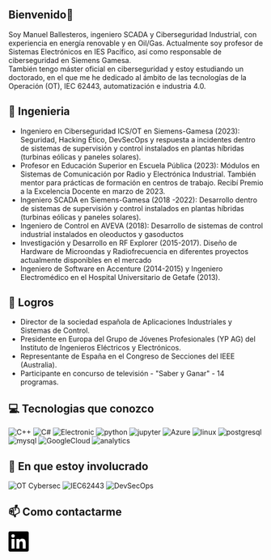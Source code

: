 ## Bienvenido👋

Soy Manuel Ballesteros, ingeniero SCADA y Ciberseguridad Industrial, con experiencia en energía renovable y en Oil/Gas. 
Actualmente soy profesor de Sistemas Electrónicos en IES Pacífico, así como responsable de ciberseguridad en Siemens Gamesa.  
También tengo máster oficial en ciberseguridad y estoy estudiando un doctorado, en el que me he dedicado al ámbito de las tecnologías de la Operación (OT), IEC 62443, automatización e industria 4.0. 

## :briefcase: Ingenieria

* Ingeniero en Ciberseguridad ICS/OT en Siemens-Gamesa (2023): Seguridad, Hacking Ético, DevSecOps y respuesta a incidentes dentro de sistemas de supervisión y control instalados en plantas híbridas (turbinas eólicas y paneles solares).
* Profesor en Educación Superior en Escuela Pública (2023): Módulos en Sistemas de Comunicación por Radio y Electrónica Industrial. También mentor para prácticas de formación en centros de trabajo. Recibí Premio a la Excelencia Docente en marzo de 2023.
* Ingeniero SCADA en Siemens-Gamesa (2018 -2022): Desarrollo dentro de sistemas de supervisión y control instalados en plantas híbridas (turbinas eólicas y paneles solares).
* Ingeniero de Control en AVEVA (2018): Desarrollo de sistemas de control industrial instalados en oleoductos y gasoductos
* Investigación y Desarrollo en RF Explorer (2015-2017). Diseño de Hardware de Microondas y Radiofrecuencia en diferentes proyectos actualmente disponibles en el mercado 
* Ingeniero de Software en Accenture (2014-2015) y Ingeniero Electromédico en el Hospital Universitario de Getafe (2013).

## :rocket: Logros

* Director de la sociedad española de Aplicaciones Industriales y Sistemas de Control.
* Presidente en Europa del Grupo de Jóvenes Profesionales (YP AG) del Instituto de Ingenieros Eléctricos y Electrónicos.
* Representante de España en el Congreso de Secciones del IEEE (Australia).
* Participante en concurso de televisión - "Saber y Ganar" - 14 programas.

## :computer: Tecnologias que conozco

![C++](https://img.shields.io/badge/-C++-1F2756?logo=cplusplus&logoColor=white)
![C#](https://img.shields.io/badge/-.NET-007396?logo=csharp&logoColor=white)
![Electronic](https://img.shields.io/badge/-Google%20Cloud-4285F4?logo=google&logoColor=white)
![python](https://img.shields.io/badge/-Python-3776AB?logo=python&logoColor=white)
![jupyter](https://img.shields.io/badge/-Jupyter-F37626?logo=jupyter&logoColor=white)
![Azure](https://img.shields.io/badge/-Azure-150458?logo=microsoftazure&logoColor=white)
![linux](https://img.shields.io/badge/-Linux-FCC624?logo=linux&logoColor=black)
![postgresql](https://img.shields.io/badge/-PostgreSQL-336791?logo=postgresql&logoColor=white)
![mysql](https://img.shields.io/badge/-MySQL-4479A1?logo=mysql&logoColor=white)
![GoogleCloud](https://img.shields.io/badge/-Google-246FDB?logo=google&logoColor=white)
![analytics](https://img.shields.io/badge/-Analytics-E37400?logo=google%20analytics&logoColor=white)

## :seedling: En que estoy involucrado

![OT Cybersec](https://img.shields.io/badge/-OT_Cybersec-FF6F00?logo=siemens&logoColor=white)
![IEC62443](https://img.shields.io/badge/-IEC62443-FF6F00?logo=IEC62443&logoColor=white)
![DevSecOps](https://img.shields.io/badge/-DevSecOps-478CBF?logo=ieee&logoColor=white)

## :mailbox: Como contactarme
[<img align="left" alt="LinkedIn" width="40px" src="linkedin.svg" />][linkedin]

[linkedin]: https://www.linkedin.com/in/manuel-ballesteros/


